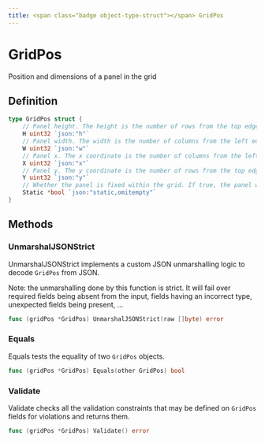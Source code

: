 ```yaml
---
title: <span class="badge object-type-struct"></span> GridPos
---
```

# <span class="badge object-type-struct"></span> GridPos

Position and dimensions of a panel in the grid

## Definition

```go
type GridPos struct {
    // Panel height. The height is the number of rows from the top edge of the panel.
    H uint32 `json:"h"`
    // Panel width. The width is the number of columns from the left edge of the panel.
    W uint32 `json:"w"`
    // Panel x. The x coordinate is the number of columns from the left edge of the grid
    X uint32 `json:"x"`
    // Panel y. The y coordinate is the number of rows from the top edge of the grid
    Y uint32 `json:"y"`
    // Whether the panel is fixed within the grid. If true, the panel will not be affected by other panels' interactions
    Static *bool `json:"static,omitempty"`
}
```
## Methods

### <span class="badge object-method"></span> UnmarshalJSONStrict

UnmarshalJSONStrict implements a custom JSON unmarshalling logic to decode `GridPos` from JSON.

Note: the unmarshalling done by this function is strict. It will fail over required fields being absent from the input, fields having an incorrect type, unexpected fields being present, …

```go
func (gridPos *GridPos) UnmarshalJSONStrict(raw []byte) error
```

### <span class="badge object-method"></span> Equals

Equals tests the equality of two `GridPos` objects.

```go
func (gridPos *GridPos) Equals(other GridPos) bool
```

### <span class="badge object-method"></span> Validate

Validate checks all the validation constraints that may be defined on `GridPos` fields for violations and returns them.

```go
func (gridPos *GridPos) Validate() error
```

